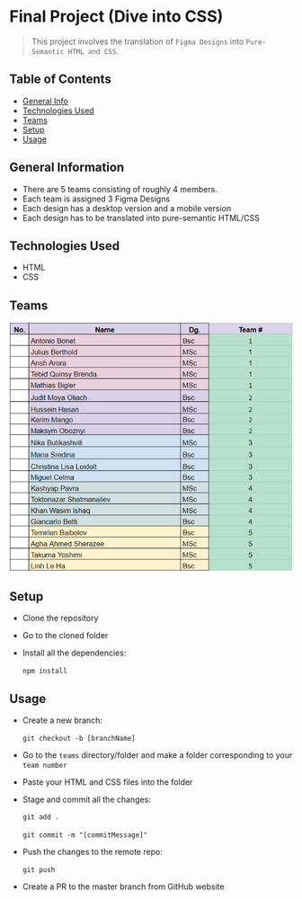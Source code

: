 # Final Project (Dive into CSS)

> This project involves the translation of `Figma Designs` into `Pure-Semantic HTML and CSS`.

## Table of Contents

- [General Info](#general-information)
- [Technologies Used](#technologies-used)
- [Teams](#features)
- [Setup](#setup)
- [Usage](#usage)

## General Information

- There are 5 teams consisting of roughly 4 members.
- Each team is assigned 3 Figma Designs
- Each design has a desktop version and a mobile version
- Each design has to be translated into pure-semantic HTML/CSS
<!-- You don't have to answer all the questions - just the ones relevant to your project. -->

## Technologies Used

- HTML
- CSS

## Teams

![Teams](teams.PNG)

<!--

## Screenshots

![Example screenshot](./img/screenshot.png) -->

<!-- If you have screenshots you'd like to share, include them here. -->

## Setup

- Clone the repository

- Go to the cloned folder

- Install all the dependencies:

  `npm install`

## Usage

- Create a new branch:

  `git checkout -b [branchName]`

- Go to the `teams` directory/folder and make a folder corresponding to your `team number`

- Paste your HTML and CSS files into the folder

- Stage and commit all the changes:

  ```
  git add .

  git commit -m "[commitMessage]"
  ```

- Push the changes to the remote repo:

  `git push`

- Create a PR to the master branch from GitHub website
